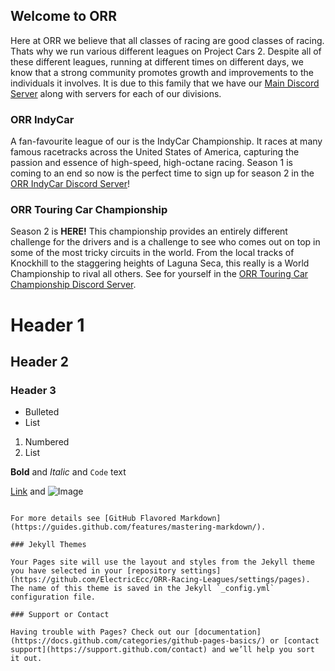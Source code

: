 ## Welcome to ORR

Here at ORR we believe that all classes of racing are good classes of racing. Thats why we run various different leagues on Project Cars 2. Despite all of these different leagues, running at different times on different days, we know that a strong community promotes growth and improvements to the individuals it involves. It is due to this family that we have our [Main Discord Server](https://discord.gg/XZpX5BSYwW) along with servers for each of our divisions.


### ORR IndyCar

A fan-favourite league of our is the IndyCar Championship. It races at many famous racetracks across the United States of America, capturing the passion and essence of high-speed, high-octane racing. Season 1 is coming to an end so now is the perfect time to sign up for season 2 in the [ORR IndyCar Discord Server](https://discord.gg/sUJAfYfn2y)! 


### ORR Touring Car Championship

Season 2 is **HERE!**
This championship provides an entirely different challenge for the drivers and is a challenge to see who comes out on top in some of the most tricky circuits in the world. From the local tracks of Knockhill to the staggering heights of Laguna Seca, this really is a World Championship to rival all others. See for yourself in the [ORR Touring Car Championship Discord Server](https://discord.gg/5sDZ8KmQsZ).

# Header 1
## Header 2
### Header 3

- Bulleted
- List

1. Numbered
2. List

**Bold** and _Italic_ and `Code` text

[Link](url) and ![Image](src)
```

For more details see [GitHub Flavored Markdown](https://guides.github.com/features/mastering-markdown/).

### Jekyll Themes

Your Pages site will use the layout and styles from the Jekyll theme you have selected in your [repository settings](https://github.com/ElectricEcc/ORR-Racing-Leagues/settings/pages). The name of this theme is saved in the Jekyll `_config.yml` configuration file.

### Support or Contact

Having trouble with Pages? Check out our [documentation](https://docs.github.com/categories/github-pages-basics/) or [contact support](https://support.github.com/contact) and we’ll help you sort it out.
